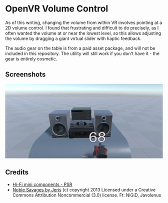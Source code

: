 # OpenVR Volume Control

As of this writing, changing the volume from within VR involves pointing at a 2D volume control. I found that frustrating and difficult to do precisely, as I often wanted the volume at or near the lowest level, so this allows adjusting the volume by dragging a giant virtual slider with haptic feedback.

The audio gear on the table is from a paid asset package, and will not be included in this repository. The utility will still work if you don't have it - the gear is entirely cosmetic.

## Screenshots

![Action Shot](Screenshots/example.jpg)

## Credits

* [Hi-Fi mini components - PSR](https://assetstore.unity.com/packages/3d/props/electronics/hi-fi-mini-component-pack-110452)
* [Noble Savages by Jeris](http://dig.ccmixter.org/files/VJ_Memes/41913) (c) copyright 2013 Licensed under a Creative Commons Attribution Noncommercial  (3.0) license. Ft: NiGiD, Javolenus
